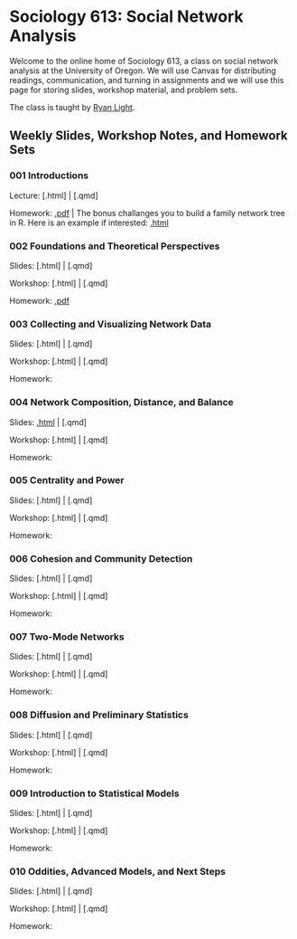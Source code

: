 # Sociology 613: Social Network Analysis

Welcome to the online home of Sociology 613, a class on social network analysis at the University of Oregon. We will use Canvas for distributing readings, communication, and turning in assignments and we will use this page for storing slides, workshop material, and problem sets.

The class is taught by [Ryan Light](https://ryanlight.netlify.app/).

## Weekly Slides, Workshop Notes, and Homework Sets

### 001 Introductions

Lecture: [.html] | [.qmd]

Homework: [.pdf](https://github.com/lightsociologist/soc613spr2023/tree/main/homework/001hw/w1_homework_set.pdf) | The bonus challanges you to build a family network tree in R. Here is an example if interested: [.html](https://raw.githack.com/lightsociologist/soc613spr2023/tree/main/homework/001hw/example/family_tree.html)


### 002 Foundations and Theoretical Perspectives

Slides: [.html] | [.qmd]

Workshop: [.html] | [.qmd]

Homework: [.pdf](https://github.com/lightsociologist/soc613spr2023/tree/main/homework/002hw/w2_homework_set.pdf) 

### 003 Collecting and Visualizing Network Data

Slides: [.html] | [.qmd]

Workshop: [.html] | [.qmd]

Homework:

### 004 Network Composition, Distance, and Balance

Slides: [.html](https://raw.githack.com/lightsociologist/soc613spr2023/main/lectures/004_local/week4_local.html) | [.qmd]

Workshop: [.html] | [.qmd]

Homework:

### 005 Centrality and Power

Slides: [.html] | [.qmd]

Workshop: [.html] | [.qmd]

Homework:

### 006 Cohesion and Community Detection

Slides: [.html] | [.qmd]

Workshop: [.html] | [.qmd]

Homework:

### 007 Two-Mode Networks

Slides: [.html] | [.qmd]

Workshop: [.html] | [.qmd]

Homework:

### 008 Diffusion and Preliminary Statistics

Slides: [.html] | [.qmd]

Workshop: [.html] | [.qmd]

Homework:

### 009 Introduction to Statistical Models

Slides: [.html] | [.qmd]

Workshop: [.html] | [.qmd]

Homework:

### 010 Oddities, Advanced Models, and Next Steps

Slides: [.html] | [.qmd]

Workshop: [.html] | [.qmd]

Homework:
